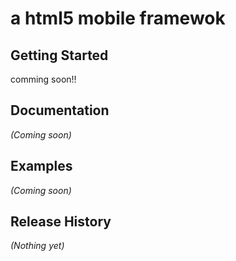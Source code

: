# a html5 mobile framewok

## Getting Started

comming soon!!

## Documentation
_(Coming soon)_

## Examples
_(Coming soon)_

## Release History
_(Nothing yet)_
